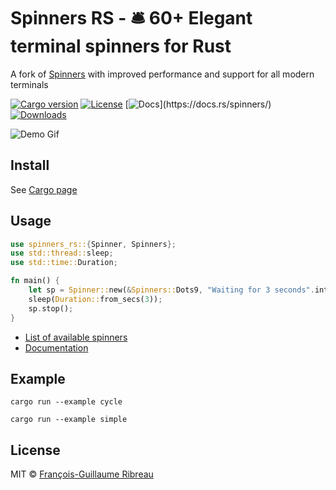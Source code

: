 # Spinners RS - 🛎 60+ Elegant terminal spinners for Rust

A fork of [Spinners](https://github.com/FGRibreau/spinners) with improved performance and support for all modern terminals

[![Cargo version](https://img.shields.io/crates/v/spinners.svg)](https://crates.io/crates/spinners)
[![License](https://img.shields.io/github/license/FGRibreau/spinners)](https://github.com/FGRibreau/spinners/blob/master/LICENSE)
[![Docs](https://img.shields.io/badge/docs-👌-4EC329.svg?)](https://docs.rs/spinners/)
[![Downloads](https://img.shields.io/crates/d/spinners.svg)](https://crates.io/crates/spinners)

![Demo Gif](https://media.giphy.com/media/3oxHQyZfOJjlL3bhRK/giphy.gif)

## Install

See [Cargo page](https://crates.io/crates/spinners)

## Usage

```rust
use spinners_rs::{Spinner, Spinners};
use std::thread::sleep;
use std::time::Duration;

fn main() {
    let sp = Spinner::new(&Spinners::Dots9, "Waiting for 3 seconds".into());
    sleep(Duration::from_secs(3));
    sp.stop();
}
```

- [List of available spinners](src/utils/spinner_names.rs)
- [Documentation](https://docs.rs/spinners/)

## Example

```shell
cargo run --example cycle
```

```shell
cargo run --example simple
```

## License

MIT © [François-Guillaume Ribreau](https://fgribreau.com)
